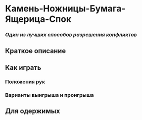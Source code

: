 # Камень-Ножницы-Бумага-Ящерица-Спок
###  *Один из лучших способов разрешения конфликтов*

 ## **Краткое описание** 

 ## **Как играть**

 ###  **Положения рук**

 ### **Варианты выигрыша и проигрыша**

  ## **Для одержимых**